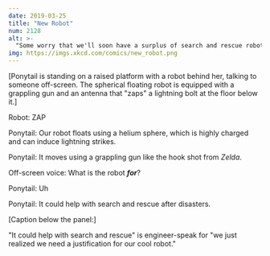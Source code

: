```yaml
---
date: 2019-03-25
title: "New Robot"
num: 2128
alt: >-
  "Some worry that we'll soon have a surplus of search and rescue robots, compared to the number of actual people in situations requiring search and rescue. That's where our other robot project comes in..."
img: https://imgs.xkcd.com/comics/new_robot.png
---
```

[Ponytail is standing on a raised platform with a robot behind her, talking to someone off-screen. The spherical floating robot is equipped with a grappling gun and an antenna that "zaps" a lightning bolt at the floor below it.]

Robot: ZAP

Ponytail: Our robot floats using a helium sphere, which is highly charged and can induce lightning strikes.

Ponytail: It moves using a grappling gun like the hook shot from *Zelda*.

Off-screen voice: What is the robot ***for***?

Ponytail: Uh

Ponytail: It could help with search and rescue after disasters.

[Caption below the panel:]

"It could help with search and rescue" is engineer-speak for "we just realized we need a justification for our cool robot."